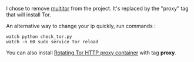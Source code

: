 I chose to remove [multitor](../multitor/tasks/main.yml) from the project.
It's replaced by the "proxy" tag that will install Tor.

An alternative way to change your ip quickly, run commands :

```
watch python check_tor.py
watch -n 60 sudo service tor reload
```

You can also install [Rotating Tor HTTP proxy container](https://github.com/zhaow-de/rotating-tor-http-proxy) with tag **proxy**.